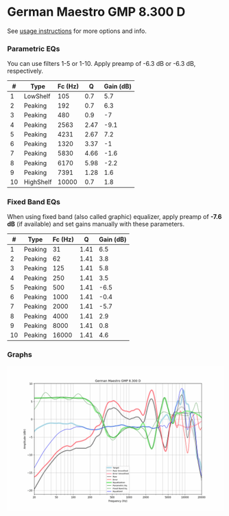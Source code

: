 # German Maestro GMP 8.300 D
See [usage instructions](https://github.com/jaakkopasanen/AutoEq#usage) for more options and info.

### Parametric EQs
You can use filters 1-5 or 1-10. Apply preamp of -6.3 dB or -6.3 dB, respectively.

|   # | Type      |   Fc (Hz) |    Q |   Gain (dB) |
|-----|-----------|-----------|------|-------------|
|   1 | LowShelf  |       105 | 0.7  |         5.7 |
|   2 | Peaking   |       192 | 0.7  |         6.3 |
|   3 | Peaking   |       480 | 0.9  |        -7   |
|   4 | Peaking   |      2563 | 2.47 |        -9.1 |
|   5 | Peaking   |      4231 | 2.67 |         7.2 |
|   6 | Peaking   |      1320 | 3.37 |        -1   |
|   7 | Peaking   |      5830 | 4.66 |        -1.6 |
|   8 | Peaking   |      6170 | 5.98 |        -2.2 |
|   9 | Peaking   |      7391 | 1.28 |         1.6 |
|  10 | HighShelf |     10000 | 0.7  |         1.8 |

### Fixed Band EQs
When using fixed band (also called graphic) equalizer, apply preamp of **-7.6 dB** (if available) and set gains manually with these parameters.

|   # | Type    |   Fc (Hz) |    Q |   Gain (dB) |
|-----|---------|-----------|------|-------------|
|   1 | Peaking |        31 | 1.41 |         6.5 |
|   2 | Peaking |        62 | 1.41 |         3.8 |
|   3 | Peaking |       125 | 1.41 |         5.8 |
|   4 | Peaking |       250 | 1.41 |         3.5 |
|   5 | Peaking |       500 | 1.41 |        -6.5 |
|   6 | Peaking |      1000 | 1.41 |        -0.4 |
|   7 | Peaking |      2000 | 1.41 |        -5.7 |
|   8 | Peaking |      4000 | 1.41 |         2.9 |
|   9 | Peaking |      8000 | 1.41 |         0.8 |
|  10 | Peaking |     16000 | 1.41 |         4.6 |

### Graphs
![](./German%20Maestro%20GMP%208.300%20D.png)
